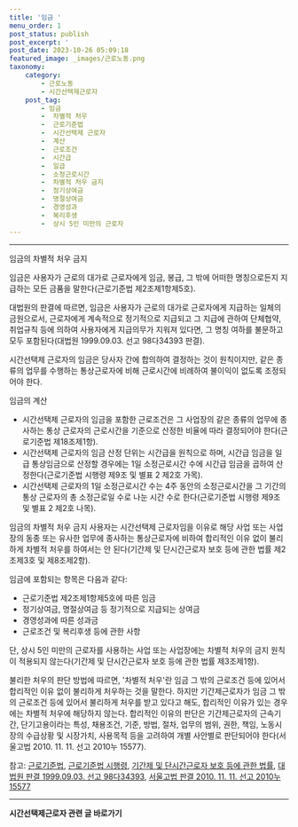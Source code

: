 ```yaml
---
title: '임금 '
menu_order: 1
post_status: publish
post_excerpt: '          '
post_date: 2023-10-26 05:09:18
featured_image: _images/근로노동.png
taxonomy:
    category:
        - 근로노동
        - 시간선택제근로자
    post_tag:
        - 임금
        -  차별적 처우
        -  근로기준법
        -  시간선택제 근로자
        -  계산
        -  근로조건
        -  시간급
        -  일급
        -  소정근로시간
        -  차별적 처우 금지
        -  정기상여금
        -  명절상여금
        -  경영성과
        -  복리후생
        -  상시 5인 미만의 근로자
---
```



----------

임금의 차별적 처우 금지

임금은 사용자가 근로의 대가로 근로자에게 임금, 봉급, 그 밖에 어떠한 명칭으로든지 지급하는 모든 금품을 말한다(근로기준법 제2조제1항제5호).

대법원의 판결에 따르면, 임금은 사용자가 근로의 대가로 근로자에게 지급하는 일체의 금원으로서, 근로자에게 계속적으로 정기적으로 지급되고 그 지급에 관하여 단체협약, 취업규칙 등에 의하여 사용자에게 지급의무가 지워져 있다면, 그 명칭 여하를 불문하고 모두 포함된다(대법원 1999.09.03. 선고 98다34393 판결).

시간선택제 근로자의 임금은 당사자 간에 합의하여 결정하는 것이 원칙이지만, 같은 종류의 업무를 수행하는 통상근로자에 비해 근로시간에 비례하여 불이익이 없도록 조정되어야 한다.

임금의 계산
- 시간선택제 근로자의 임금을 포함한 근로조건은 그 사업장의 같은 종류의 업무에 종사하는 통상 근로자의 근로시간을 기준으로 산정한 비율에 따라 결정되어야 한다(근로기준법 제18조제1항).
- 시간선택제 근로자의 임금 산정 단위는 시간급을 원칙으로 하며, 시간급 임금을 일급 통상임금으로 산정할 경우에는 1일 소정근로시간 수에 시간급 임금을 곱하여 산정한다(근로기준법 시행령 제9조 및 별표 2 제2호 가목).
- 시간선택제 근로자의 1일 소정근로시간 수는 4주 동안의 소정근로시간을 그 기간의 통상 근로자의 총 소정근로일 수로 나눈 시간 수로 한다(근로기준법 시행령 제9조 및 별표 2 제2호 나목).

임금의 차별적 처우 금지
사용자는 시간선택제 근로자임을 이유로 해당 사업 또는 사업장의 동종 또는 유사한 업무에 종사하는 통상근로자에 비하여 합리적인 이유 없이 불리하게 차별적 처우를 하여서는 안 된다(기간제 및 단시간근로자 보호 등에 관한 법률 제2조제3호 및 제8조제2항).

임금에 포함되는 항목은 다음과 같다:
- 근로기준법 제2조제1항제5호에 따른 임금
- 정기상여금, 명절상여금 등 정기적으로 지급되는 상여금
- 경영성과에 따른 성과금
- 근로조건 및 복리후생 등에 관한 사항

단, 상시 5인 미만의 근로자를 사용하는 사업 또는 사업장에는 차별적 처우의 금지 원칙이 적용되지 않는다(기간제 및 단시간근로자 보호 등에 관한 법률 제3조제1항).

불리한 처우의 판단 방법에 따르면, '차별적 처우'란 임금 그 밖의 근로조건 등에 있어서 합리적인 이유 없이 불리하게 처우하는 것을 말한다. 하지만 기간제근로자가 임금 그 밖의 근로조건 등에 있어서 불리하게 처우를 받고 있다고 해도, 합리적인 이유가 있는 경우에는 차별적 처우에 해당하지 않는다. 합리적인 이유의 판단은 기간제근로자의 근속기간, 단기고용이라는 특성, 채용조건, 기준, 방법, 절차, 업무의 범위, 권한, 책임, 노동시장의 수급상황 및 시장가치, 사용목적 등을 고려하여 개별 사안별로 판단되어야 한다(서울고법 2010. 11. 11. 선고 2010누 15577).

참고: [근로기준법](링크), [근로기준법 시행령](링크), [기간제 및 단시간근로자 보호 등에 관한 법률](링크), [대법원 판결 1999.09.03. 선고 98다34393](링크), [서울고법 판결 2010. 11. 11. 선고 2010누 15577](링크)
<!-- wp:separator -->
<hr class="wp-block-separator has-alpha-channel-opacity"/>
<!-- /wp:separator -->

<!-- wp:group {"backgroundColor":"base","layout":{"type":"constrained"}} -->
<div class="wp-block-group has-base-background-color has-background"><!-- wp:paragraph {"align":"center","fontSize":"medium"} -->
<p class="has-text-align-center has-large-font-size"><strong>시간선택제근로자 관련 글 바로가기</strong></p>
<!-- /wp:paragraph -->


<!-- wp:latest-posts
{"categories":[{"id":10911,"count":19,"description":"","link":"https://uknowlaw.com/category/%ec%8b%9c%ea%b0%84%ec%84%a0%ed%83%9d%ec%a0%9c%ea%b7%bc%eb%a1%9c%ec%9e%90/","name":"시간선택제근로자","slug":"시간선택제근로자","taxonomy":"category","parent":0,"meta":[],"_links":{"self":[{"href":"https://uknowlaw.com/wp-json/wp/v2/categories/10911"}],"collection":[{"href":"https://uknowlaw.com/wp-json/wp/v2/categories"}],"about":[{"href":"https://uknowlaw.com/wp-json/wp/v2/taxonomies/category"}],"wp:post_type":[{"href":"https://uknowlaw.com/wp-json/wp/v2/posts?categories=10911"}],"curies":[{"name":"wp","href":"https://api.w.org/{rel}","templated":true}]}}],"postsToShow":100,"excerptLength":28,"postLayout":"grid","columns":2,"featuredImageAlign":"left","featuredImageSizeSlug":"large","fontSize":18px} /--></div>
<!-- /wp:group -->